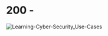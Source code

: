 # 200 - 


![Learning-Cyber-Security_Use-Cases](https://github.com/vanHeemstraSystems/learning-security-engineering/assets/1499433/e0cd5938-e712-4ab3-b7cf-26f406815d74)
